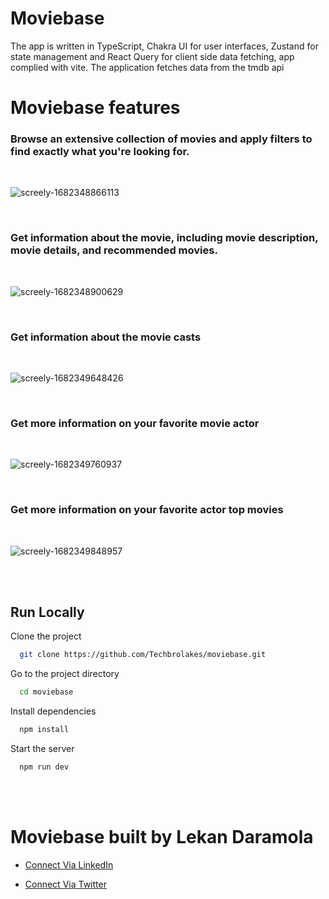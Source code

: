 # Moviebase
 The app is written in TypeScript, Chakra UI for user interfaces, Zustand for state management and React Query for client side data fetching, app complied with vite. The application fetches data from the tmdb api 
 
 # Moviebase features
 
 ### Browse an extensive collection of movies and apply filters to find exactly what you're looking for.
 </br>
 
![screely-1682348866113](https://user-images.githubusercontent.com/45468437/234039735-9b712d6f-43a9-4d1d-b7fe-1cf821253e1f.png)


 </br>
 
 
 ### Get information about the movie, including movie description, movie details, and recommended movies.
 </br>

![screely-1682348900629](https://user-images.githubusercontent.com/45468437/234041437-140c008f-2caf-40c0-86be-d1ffa0a19b22.png)

 </br>
 
 
 ### Get information about the movie casts

</br>
 
 ![screely-1682349648426](https://user-images.githubusercontent.com/45468437/234041942-fbb2bfb2-16d9-465b-b1bd-68aa8f17cbc5.png)


</br>

 ### Get more information on your favorite movie actor

</br>
 
 ![screely-1682349760937](https://user-images.githubusercontent.com/45468437/234042481-b42d066a-b6d6-46cb-ba41-5514ec31841e.png)

 </br>
 
 ### Get more information on your favorite actor top movies
 
 </br>
 
![screely-1682349848957](https://user-images.githubusercontent.com/45468437/234042844-17a5b18d-32dd-44ed-b901-d844c42ff6e7.png)

 </br>
 </br>
  
  
 ## Run Locally

Clone the project

```bash
  git clone https://github.com/Techbrolakes/moviebase.git
```

Go to the project directory

```bash
  cd moviebase
```

Install dependencies

```bash
  npm install
```

Start the server

```bash
  npm run dev
```

 </br>
 </br>

# Moviebase built by Lekan Daramola

- [Connect Via LinkedIn](https://www.linkedin.com/in/lekandar/)

- [Connect Via Twitter](https://twitter.com/techbrolakes)


